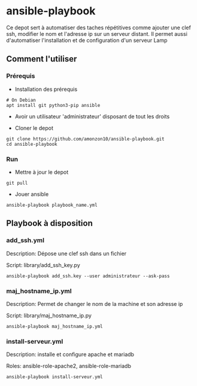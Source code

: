 # ansible-playbook

Ce depot sert à automatiser des taches répétitives comme ajouter une clef ssh, modifier le nom et l'adresse ip sur un serveur distant.
Il permet aussi d'automatiser l'installation et de configuration d'un serveur Lamp

## Comment l'utiliser

### Prérequis

- Installation des prérequis

```
# On Debian
apt install git python3-pip ansible
```
- Avoir un utilisateur 'administrateur' disposant de tout les droits

- Cloner le depot

```
git clone https://github.com/amonzon10/ansible-playbook.git
cd ansible-playbook
```

### Run

- Mettre à jour le depot

```
git pull
```

- Jouer ansible

```
ansible-playbook playbook_name.yml
```

## Playbook à disposition

### add_ssh.yml

Description: Dépose une clef ssh dans un fichier

Script: library/add_ssh_key.py

```
ansible-playbook add_ssh.key --user administrateur --ask-pass
```

### maj_hostname_ip.yml

Description: Permet de changer le nom de la machine et son adresse ip

Script: library/maj_hostname_ip.py

```
ansible-playbook maj_hostname_ip.yml
```

### install-serveur.yml

Description: installe et configure apache et mariadb

Roles: ansible-role-apache2, ansible-role-mariadb

```
ansible-playbook install-serveur.yml
```
